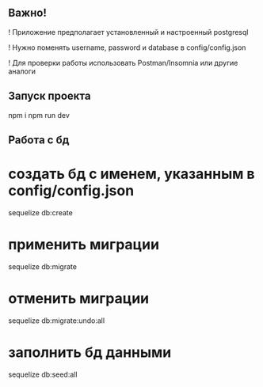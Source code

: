 ## Важно!

! Приложение предполагает установленный и настроенный postgresql

! Нужно поменять username, password и database в config/config.json

! Для проверки работы использовать Postman/Insomnia или другие аналоги

## Запуск проекта

npm i
npm run dev

## Работа с бд

# создать бд с именем, указанным в config/config.json

sequelize db:create

# применить миграции

sequelize db:migrate

# отменить миграции

sequelize db:migrate:undo:all

# заполнить бд данными

sequelize db:seed:all
